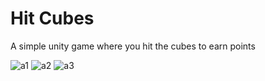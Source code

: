 # Hit Cubes

A simple unity game where you hit the cubes to earn points

![a1](https://user-images.githubusercontent.com/53210156/101288027-1fdfd500-381a-11eb-8a6f-03a1b103c352.JPG)
![a2](https://user-images.githubusercontent.com/53210156/101288029-23735c00-381a-11eb-9cb8-340504b0505c.JPG)
![a3](https://user-images.githubusercontent.com/53210156/101288030-25d5b600-381a-11eb-84a2-6f34671daa1f.JPG)
